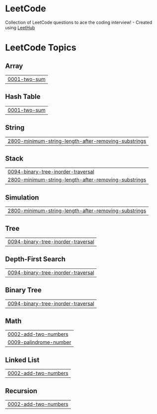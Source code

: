 # LeetCode
Collection of LeetCode questions to ace the coding interview! - Created using [LeetHub](https://github.com/QasimWani/LeetHub)

<!---LeetCode Topics Start-->
# LeetCode Topics
## Array
|  |
| ------- |
| [0001-two-sum](https://github.com/wsh096/LeetCode/tree/master/0001-two-sum) |
## Hash Table
|  |
| ------- |
| [0001-two-sum](https://github.com/wsh096/LeetCode/tree/master/0001-two-sum) |
## String
|  |
| ------- |
| [2800-minimum-string-length-after-removing-substrings](https://github.com/wsh096/LeetCode/tree/master/2800-minimum-string-length-after-removing-substrings) |
## Stack
|  |
| ------- |
| [0094-binary-tree-inorder-traversal](https://github.com/wsh096/LeetCode/tree/master/0094-binary-tree-inorder-traversal) |
| [2800-minimum-string-length-after-removing-substrings](https://github.com/wsh096/LeetCode/tree/master/2800-minimum-string-length-after-removing-substrings) |
## Simulation
|  |
| ------- |
| [2800-minimum-string-length-after-removing-substrings](https://github.com/wsh096/LeetCode/tree/master/2800-minimum-string-length-after-removing-substrings) |
## Tree
|  |
| ------- |
| [0094-binary-tree-inorder-traversal](https://github.com/wsh096/LeetCode/tree/master/0094-binary-tree-inorder-traversal) |
## Depth-First Search
|  |
| ------- |
| [0094-binary-tree-inorder-traversal](https://github.com/wsh096/LeetCode/tree/master/0094-binary-tree-inorder-traversal) |
## Binary Tree
|  |
| ------- |
| [0094-binary-tree-inorder-traversal](https://github.com/wsh096/LeetCode/tree/master/0094-binary-tree-inorder-traversal) |
## Math
|  |
| ------- |
| [0002-add-two-numbers](https://github.com/wsh096/LeetCode/tree/master/0002-add-two-numbers) |
| [0009-palindrome-number](https://github.com/wsh096/LeetCode/tree/master/0009-palindrome-number) |
## Linked List
|  |
| ------- |
| [0002-add-two-numbers](https://github.com/wsh096/LeetCode/tree/master/0002-add-two-numbers) |
## Recursion
|  |
| ------- |
| [0002-add-two-numbers](https://github.com/wsh096/LeetCode/tree/master/0002-add-two-numbers) |
<!---LeetCode Topics End-->